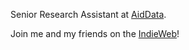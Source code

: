 Senior Research Assistant at [AidData](https://www.aiddata.org/).

Join me and my friends on the [IndieWeb](https://indieweb.org)!
